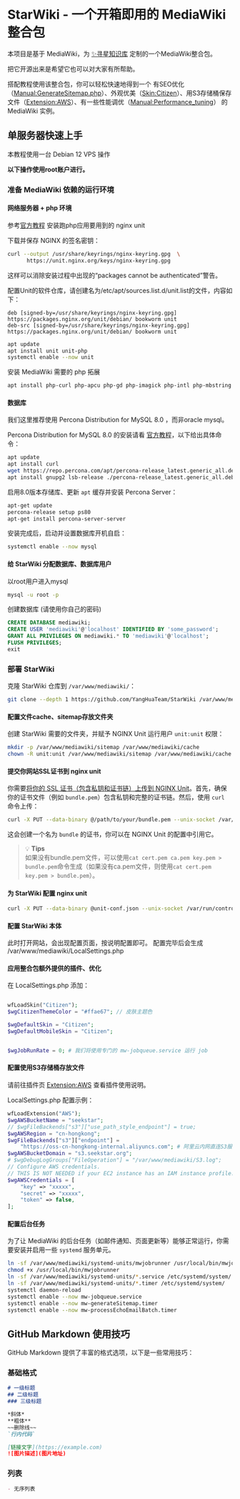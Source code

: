 # StarWiki - 一个开箱即用的 MediaWiki 整合包

本项目是基于 MediaWiki，为 [✨寻星知识库](https://www.seekstar.org) 定制的一个MediaWiki整合包。

把它开源出来是希望它也可以对大家有所帮助。

搭配教程使用该整合包，你可以轻松快速地得到一个 有SEO优化（[Manual:GenerateSitemap.php](https://www.mediawiki.org/wiki/Manual:GenerateSitemap.php/zh)）、外观优美（[Skin:Citizen](https://www.mediawiki.org/wiki/Skin:Citizen)）、用S3存储桶保存文件（[Extension:AWS](https://www.mediawiki.org/wiki/Extension:AWS)）、有一些性能调优（[Manual:Performance_tuning](https://www.mediawiki.org/wiki/Manual:Performance_tuning/zh)） 的 MediaWiki 实例。

## 单服务器快速上手

本教程使用一台 Debian 12 VPS 操作

**以下操作使用root账户进行。**

### 准备 MediaWiki 依赖的运行环境

#### 网络服务器 + php 环境

参考[官方教程](https://unit.nginx.org/installation/#debian) 安装跑php应用要用到的 nginx unit


下载并保存 NGINX 的签名密钥：

```bash
curl --output /usr/share/keyrings/nginx-keyring.gpg  \
      https://unit.nginx.org/keys/nginx-keyring.gpg
```

这样可以消除安装过程中出现的“packages cannot be authenticated”警告。

配置Unit的软件仓库，请创建名为/etc/apt/sources.list.d/unit.list的文件，内容如下：
``` 
deb [signed-by=/usr/share/keyrings/nginx-keyring.gpg] https://packages.nginx.org/unit/debian/ bookworm unit
deb-src [signed-by=/usr/share/keyrings/nginx-keyring.gpg] https://packages.nginx.org/unit/debian/ bookworm unit
```

``` bash
apt update
apt install unit unit-php
systemctl enable --now unit 
``` 

安装 MediaWiki 需要的 php 拓展

```bash
apt install php-curl php-apcu php-gd php-imagick php-intl php-mbstring php-mysql php-xml php-igbinary

``` 

#### 数据库

我们这里推荐使用 Percona Distribution for MySQL 8.0 ，而非oracle mysql。

Percona Distribution for MySQL 8.0 的安装请看 [官方教程](https://docs.percona.com/percona-server/8.0/apt-repo.html)，以下给出具体命令：


```bash
apt update
apt install curl
wget https://repo.percona.com/apt/percona-release_latest.generic_all.deb
apt install gnupg2 lsb-release ./percona-release_latest.generic_all.deb
```
启用8.0版本存储库、更新 `apt` 缓存并安装 Percona Server：
```bash
apt-get update
percona-release setup ps80
apt-get install percona-server-server
```

安装完成后，启动并设置数据库开机自启：
```bash
systemctl enable --now mysql
```

#### 给 StarWiki 分配数据库、数据库用户

以root用户进入mysql
```bash
mysql -u root -p
```

创建数据库 (请使用你自己的密码)
```sql
CREATE DATABASE mediawiki;
CREATE USER 'mediawiki'@'localhost' IDENTIFIED BY 'some_password';
GRANT ALL PRIVILEGES ON mediawiki.* TO 'mediawiki'@'localhost';
FLUSH PRIVILEGES;
exit
```


### 部署 StarWiki

克隆 StarWiki 仓库到 `/var/www/mediawiki/`：
```bash
git clone --depth 1 https://github.com/YangHuaTeam/StarWiki /var/www/mediawiki/
```

#### 配置文件cache、sitemap存放文件夹

创建 StarWiki 需要的文件夹，并赋予 NGINX Unit 运行用户 `unit:unit` 权限：
```bash
mkdir -p /var/www/mediawiki/sitemap /var/www/mediawiki/cache
chown -R unit:unit /var/www/mediawiki/sitemap /var/www/mediawiki/cache
```

#### 提交你网站SSL证书到 nginx unit 

你需要[将你的 SSL 证书（包含私钥和证书链）上传到 NGINX Unit](https://unit.nginx.org/certificates/#ssl-tls-certificates)。首先，确保你的证书文件（例如 `bundle.pem`）包含私钥和完整的证书链。然后，使用 `curl` 命令上传：

```bash
curl -X PUT --data-binary @/path/to/your/bundle.pem --unix-socket /var/run/control.unit.sock http://localhost/certificates/bundle
```

这会创建一个名为 `bundle` 的证书，你可以在 NGINX Unit 的配置中引用它。

> 💡 **Tips**  
> 如果没有bundle.pem文件，可以使用`cat cert.pem ca.pem key.pem > bundle.pem`命令生成（如果没有ca.pem文件，则使用`cat cert.pem key.pem > bundle.pem`）。



#### 为 StarWiki 配置 nginx unit 

```bash
curl -X PUT --data-binary @unit-conf.json --unix-socket /var/run/control.unit.sock http://localhost/config

```

#### 配置 StarWiki 本体

此时打开网站，会出现配置页面，按说明配置即可。
配置完毕后会生成  /var/www/mediawiki/LocalSettings.php

#### 应用整合包额外提供的插件、优化

在 LocalSettings.php 添加：

```php

wfLoadSkin("Citizen");
$wgCitizenThemeColor = "#ffae67"; // 皮肤主题色

$wgDefaultSkin = "Citizen";
$wgDefaultMobileSkin = "Citizen";


$wgJobRunRate = 0; # 我们将使用专门的 mw-jobqueue.service 运行 job

```

#### 配置使用S3存储桶存放文件

请前往插件页 [Extension:AWS](https://www.mediawiki.org/wiki/Extension:AWS) 查看插件使用说明。

LocalSettings.php 配置示例：

```php
wfLoadExtension("AWS");
$wgAWSBucketName = "seekstar";
// $wgFileBackends["s3"]["use_path_style_endpoint"] = true;
$wgAWSRegion = "cn-hongkong";
$wgFileBackends["s3"]["endpoint"] =
    "https://oss-cn-hongkong-internal.aliyuncs.com"; # 阿里云内网直连S3服务
$wgAWSBucketDomain = "s3.seekstar.org";
# $wgDebugLogGroups["FileOperation"] = "/var/www/mediawiki/S3.log";
// Configure AWS credentials.
// THIS IS NOT NEEDED if your EC2 instance has an IAM instance profile.
$wgAWSCredentials = [
    "key" => "xxxxx",
    "secret" => "xxxxx",
    "token" => false,
]; 
```


#### 配置后台任务

为了让 MediaWiki 的后台任务（如邮件通知、页面更新等）能够正常运行，你需要安装并启用一些 `systemd` 服务单元。
```bash
ln -sf /var/www/mediawiki/systemd-units/mwjobrunner /usr/local/bin/mwjobrunner
chmod +x /usr/local/bin/mwjobrunner
ln -sf /var/www/mediawiki/systemd-units/*.service /etc/systemd/system/
ln -sf /var/www/mediawiki/systemd-units/*.timer /etc/systemd/system/
systemctl daemon-reload
systemctl enable --now mw-jobqueue.service
systemctl enable --now mw-generateSitemap.timer
systemctl enable --now mw-processEchoEmailBatch.timer
```

## GitHub Markdown 使用技巧

GitHub Markdown 提供了丰富的格式选项，以下是一些常用技巧：

### 基础格式
```markdown
# 一级标题
## 二级标题
### 三级标题

*斜体*  
**粗体**  
~~删除线~~  
`行内代码`

[链接文字](https://example.com)
![图片描述](图片地址)
```

### 列表
```markdown
- 无序列表
